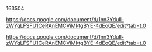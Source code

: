  163504



 https://docs.google.com/document/d/1nn3YduIl-zWYqLFSFU1CeRAnEMCViMktgBYE-4dEoQE/edit?tab=t.0


 https://docs.google.com/document/d/1nn3YduIl-zWYqLFSFU1CeRAnEMCViMktgBYE-4dEoQE/edit?tab=t.0
